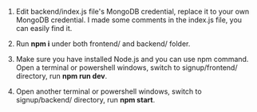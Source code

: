 1. Edit backend/index.js file's MongoDB credential, replace it to your own MongoDB credential. I made some comments in the index.js file, you can easily find it.

2. Run **npm i** under both frontend/ and backend/ folder.

3. Make sure you have installed Node.js and you can use npm command. Open a terminal or powershell windows, switch to signup/frontend/ directory, run **npm run dev**.

4. Open another terminal or powershell windows, switch to signup/backend/ directory, run **npm start**.
